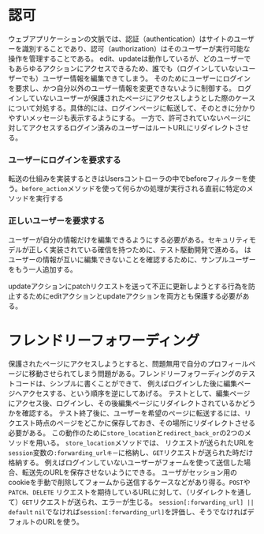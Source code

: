 # 認可
ウェブアプリケーションの文脈では、認証（authentication）はサイトのユーザーを識別することであり、認可（authorization）はそのユーザーが実行可能な操作を管理することである。
edit、updateは動作しているが、どのユーザーでもあらゆるアクションにアクセスできるため、誰でも（ログインしていないユーザーでも）ユーザー情報を編集できてしまう。
そのためにユーザーにログインを要求し、かつ自分以外のユーザー情報を変更できないように制御する。
ログインしていないユーザーが保護されたページにアクセスしようとした際のケースについて対処する。具体的には、ログインページに転送して、そのときに分かりやすいメッセージも表示するようにする。
一方で、許可されていないページに対してアクセスするログイン済みのユーザーはルートURLにリダイレクトさせる。
### ユーザーにログインを要求する
転送の仕組みを実装するときはUsersコントローラの中でbeforeフィルターを使う。```before_action```メソッドを使って何らかの処理が実行される直前に特定のメソッドを実行する
### 正しいユーザーを要求する
ユーザーが自分の情報だけを編集できるようにする必要がある。セキュリティモデルが正しく実装されている確信を持つために、テスト駆動開発で進める。
はユーザーの情報が互いに編集できないことを確認するために、サンプルユーザーをもう一人追加する。

updateアクションにpatchリクエストを送って不正に更新しようとする行為を防止するためにeditアクションとupdateアクションを両方とも保護する必要がある。

# フレンドリーフォワーディング
保護されたページにアクセスしようとすると、問題無用で自分のプロフィールページに移動させられてしまう問題がある。フレンドリーフォワーディングのテストコードは、シンプルに書くことができて、
例えばログインした後に編集ページへアクセスする、という順序を逆にしてあげる。
テストとして、編集ページにアクセス後、ログインし、その後編集ページにリダイレクトされているかどうかを確認する。
テスト終了後に、ユーザーを希望のページに転送するには、リクエスト時点のページをどこかに保存しておき、その場所にリダイレクトさせる必要がある。
この動作のために```store_location```と```redirect_back_or```の2つのメソッドを用いる。
```store_location```メソッドでは、 リクエストが送られたURLを```session```変数の```:forwarding_urlキー```に格納し、```GET```リクエストが送られた時だけ格納する。
例えばログインしていないユーザーがフォームを使って送信した場合、転送先のURLを保存させないようにできる。
ユーザがセッション用のcookieを手動で削除してフォームから送信するケースなどがあり得る。```POST```や ```PATCH```、```DELETE```
リクエストを期待しているURLに対して、（リダイレクトを通して）```GET```リクエストが送られ、エラーが生じる。
```session[:forwarding_url] || default```
```nil```でなければ```session[:forwarding_url]```を評価し、そうでなければデフォルトのURLを使う。
